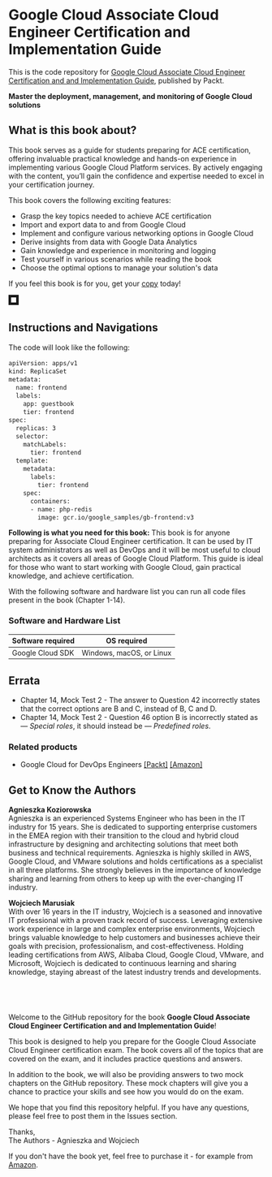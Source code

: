 # Google Cloud Associate Cloud Engineer Certification and Implementation Guide

<a href="https://www.packtpub.com/product/google-cloud-associate-cloud-engineer-certification-and-implementation-guide/9781803232713?utm_source=github&utm_medium=repository&utm_campaign=9781803232713"><img src="https://content.packt.com/B18851/cover_image_small.jpg" alt="" height="256px" align="right"></a>

This is the code repository for [Google Cloud Associate Cloud Engineer Certification and and Implementation Guide](https://www.packtpub.com/product/google-cloud-associate-cloud-engineer-certification-and-implementation-guide/9781803232713?utm_source=github&utm_medium=repository&utm_campaign=9781803232713), published by Packt.

**Master the deployment, management, and monitoring of Google Cloud solutions**

## What is this book about?
This book serves as a guide for students preparing for ACE certification, offering invaluable practical knowledge and hands-on experience in implementing various Google Cloud Platform services. By actively engaging with the content, you’ll gain the confidence and expertise needed to excel in your certification journey.

This book covers the following exciting features:
* Grasp the key topics needed to achieve ACE certification
* Import and export data to and from Google Cloud
* Implement and configure various networking options in Google Cloud
* Derive insights from data with Google Data Analytics
* Gain knowledge and experience in monitoring and logging
* Test yourself in various scenarios while reading the book
* Choose the optimal options to manage your solution's data

If you feel this book is for you, get your [copy](https://www.amazon.com/dp/1803232714) today!

<a href="https://www.packtpub.com/?utm_source=github&utm_medium=banner&utm_campaign=GitHubBanner"><img src="https://raw.githubusercontent.com/PacktPublishing/GitHub/master/GitHub.png" 
alt="https://www.packtpub.com/" border="5" /></a>

## Instructions and Navigations

The code will look like the following:
```
apiVersion: apps/v1
kind: ReplicaSet
metadata:
  name: frontend
  labels:
    app: guestbook
    tier: frontend
spec:
  replicas: 3
  selector:
    matchLabels:
      tier: frontend
  template:
    metadata:
      labels:
        tier: frontend
    spec:
      containers:
      - name: php-redis
        image: gcr.io/google_samples/gb-frontend:v3
```

**Following is what you need for this book:**
This book is for anyone preparing for Associate Cloud Engineer certification. It can be used by IT system administrators as well as DevOps and it will be most useful to cloud architects as it covers all areas of Google Cloud Platform. This guide is ideal for those who want to start working with Google Cloud, gain practical knowledge, and achieve certification.

With the following software and hardware list you can run all code files present in the book (Chapter 1-14).
### Software and Hardware List
| Software required | OS required |
| ------------------------------------ | ----------------------------------- |
| Google Cloud SDK | Windows, macOS, or Linux |

## Errata
* Chapter 14, Mock Test 2 - The answer to Question 42 incorrectly states that the correct options are B and C, instead of B, C and D.
* Chapter 14, Mock Test 2 - Question 46 option B is incorrectly stated as — _Special roles_, it should instead be — _Predefined roles_.

### Related products
* Google Cloud for DevOps Engineers [[Packt]](https://www.packtpub.com/product/google-cloud-for-devops-engineers/9781839218019?utm_source=github&utm_medium=repository&utm_campaign=9781839218019) [[Amazon]](https://www.amazon.com/dp/1839218010)

## Get to Know the Authors

**Agnieszka Koziorowska**<br>
Agnieszka is an experienced Systems Engineer who has been in the IT industry for 15 years. She is dedicated to supporting enterprise customers in the EMEA region with their transition to the cloud and hybrid cloud infrastructure by designing and architecting solutions that meet both business and technical requirements. Agnieszka is highly skilled in AWS, Google Cloud, and VMware solutions and holds certifications as a specialist in all three platforms. She strongly believes in the importance of knowledge sharing and learning from others to keep up with the ever-changing IT industry.

**Wojciech Marusiak**<br>
With over 16 years in the IT industry, Wojciech is a seasoned and innovative IT professional with a proven track record of success. Leveraging extensive work experience in large and complex enterprise environments, Wojciech brings valuable knowledge to help customers and businesses achieve their goals with precision, professionalism, and cost-effectiveness. Holding leading certifications from AWS, Alibaba Cloud, Google Cloud, VMware, and Microsoft, Wojciech is dedicated to continuous learning and sharing knowledge, staying abreast of the latest industry trends and developments.

## <br>

Welcome to the GitHub repository for the book **Google Cloud Associate Cloud Engineer Certification and and Implementation Guide**!

This book is designed to help you prepare for the Google Cloud Associate Cloud Engineer certification exam. The book covers all of the topics that are covered on the exam, and it includes practice questions and answers.

In addition to the book, we will also be providing answers to two mock chapters on the GitHub repository. These mock chapters will give you a chance to practice your skills and see how you would do on the exam.

We hope that you find this repository helpful. If you have any questions, please feel free to post them in the Issues section.

Thanks,<br>
The Authors - Agnieszka and Wojciech


If you don't have the book yet, feel free to purchase it - for example from [Amazon](https://www.amazon.com/dp/1803232714).
